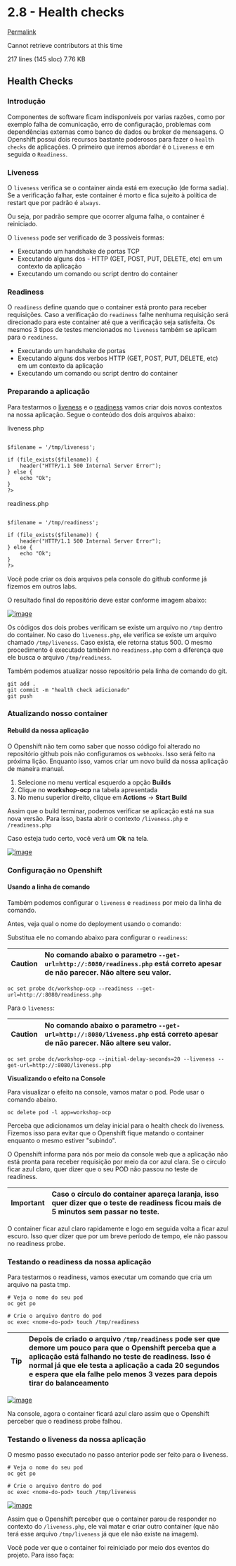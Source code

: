 # 2.8 - Health checks

[Permalink](https://github.com/redhatbsb/test-drive-openshift/blob/8ce43c5cb511571d907947f2d78a595d00910586/parte-2-openshift-4x/health-check.adoc)

Cannot retrieve contributors at this time

 217 lines \(145 sloc\) 7.76 KB

## Health Checks <a id="user-content-health-checks"></a>

### Introdução <a id="user-content-introdu&#xE7;&#xE3;o"></a>

Componentes de software ficam indisponíveis por varias razões, como por exemplo falha de comunicação, erro de configuração, problemas com dependências externas como banco de dados ou broker de mensagens. O Openshift possui dois recursos bastante poderosos para fazer o `health checks` de aplicações. O primeiro que iremos abordar é o `Liveness` e em seguida o `Readiness`.

### Liveness <a id="user-content-liveness"></a>

O `liveness` verifica se o container ainda está em execução \(de forma sadia\). Se a verificação falhar, este container é morto e fica sujeito à política de restart que por padrão é `always`.

Ou seja, por padrão sempre que ocorrer alguma falha, o container é reiniciado.

O `liveness` pode ser verificado de 3 possíveis formas:

* Executando um handshake de portas TCP
* Executando alguns dos - HTTP \(GET, POST, PUT, DELETE, etc\) em um contexto da aplicação
* Executando um comando ou script dentro do container

### Readiness <a id="user-content-readiness"></a>

O `readiness` define quando que o container está pronto para receber requisições. Caso a verificação do `readiness` falhe nenhuma requisição será direcionado para este container até que a verificação seja satisfeita. Os mesmos 3 tipos de testes mencionados no `liveness` também se aplicam para o `readiness`.

* Executando um handshake de portas
* Executando alguns dos verbos HTTP \(GET, POST, PUT, DELETE, etc\) em um contexto da aplicação
* Executando um comando ou script dentro do container

### Preparando a aplicação <a id="user-content-preparando-a-aplica&#xE7;&#xE3;o"></a>

Para testarmos o [liveness]() e o [readiness]() vamos criar dois novos contextos na nossa aplicação. Segue o conteúdo dos dois arquivos abaixo:

liveness.php

```text

$filename = '/tmp/liveness';

if (file_exists($filename)) {
    header("HTTP/1.1 500 Internal Server Error");
} else {
    echo "Ok";
}
?>
```

readiness.php

```text

$filename = '/tmp/readiness';

if (file_exists($filename)) {
    header("HTTP/1.1 500 Internal Server Error");
} else {
    echo "Ok";
}
?>
```

Você pode criar os dois arquivos pela console do github conforme já fizemos em outros labs.

O resultado final do repositório deve estar conforme imagem abaixo:

[![image](https://raw.githubusercontent.com/guaxinim/test-drive-openshift/master/gitbook/assets/selection_254.png)](https://raw.githubusercontent.com/guaxinim/test-drive-openshift/master/gitbook/assets/selection_254.png)

Os códigos dos dois probes verificam se existe um arquivo no `/tmp` dentro do container. No caso do `liveness.php`, ele verifica se existe um arquivo chamado `/tmp/liveness`. Caso exista, ele retorna status 500. O mesmo procedimento é executado também no `readiness.php` com a diferença que ele busca o arquivo `/tmp/readiness`.

Também podemos atualizar nosso repositório pela linha de comando do git.

```text
git add .
git commit -m "health check adicionado"
git push
```

### Atualizando nosso container <a id="user-content-atualizando-nosso-container"></a>

#### Rebuild da nossa aplicação <a id="user-content-rebuild-da-nossa-aplica&#xE7;&#xE3;o"></a>

O Openshift não tem como saber que nosso código foi alterado no repositório github pois não configuramos os `webhooks`. Isso será feito na próxima lição. Enquanto isso, vamos criar um novo build da nossa aplicação de maneira manual.

1. Selecione no menu vertical esquerdo a opção **Builds**
2. Clique no **workshop-ocp** na tabela apresentada
3. No menu superior direito, clique em **Actions** → **Start Build**

Assim que o build terminar, podemos verificar se aplicação está na sua nova versão. Para isso, basta abrir o contexto `/liveness.php` e `/readiness.php`

Caso esteja tudo certo, você verá um **Ok** na tela.

[![image](https://raw.githubusercontent.com/guaxinim/test-drive-openshift/master/gitbook/assets/live-read.gif)](https://raw.githubusercontent.com/guaxinim/test-drive-openshift/master/gitbook/assets/live-read.gif)

### Configuração no Openshift <a id="user-content-configura&#xE7;&#xE3;o-no-openshift"></a>

#### Usando a linha de comando <a id="user-content-usando-a-linha-de-comando"></a>

Também podemos configurar o `liveness` e `readiness` por meio da linha de comando.

Antes, veja qual o nome do deployment usando o comando:

Substitua ele no comando abaixo para configurar o `readiness`:

| Caution |  No comando abaixo o parametro `--get-url=http://:8080/readiness.php` está correto apesar de não parecer. **Não altere seu valor**. |
| :--- | :--- |


```text
oc set probe dc/workshop-ocp --readiness --get-url=http://:8080/readiness.php
```

Para o `liveness`:

| Caution |  No comando abaixo o parametro `--get-url=http://:8080/liveness.php` está correto apesar de não parecer. **Não altere seu valor**. |
| :--- | :--- |


```text
oc set probe dc/workshop-ocp --initial-delay-seconds=20 --liveness --get-url=http://:8080/liveness.php
```

**Visualizando o efeito na Console**

Para visualizar o efeito na console, vamos matar o pod. Pode usar o comando abaixo.

```text
oc delete pod -l app=workshop-ocp
```

Perceba que adicionamos um delay inicial para o health check do liveness. Fizemos isso para evitar que o Openshift fique matando o container enquanto o mesmo estiver "subindo".

O Openshift informa para nós por meio da console web que a aplicação não está pronta para receber requisição por meio da cor azul clara. Se o círculo ficar azul claro, quer dizer que o seu POD não passou no teste de readiness.

| Important |  Caso o círculo do container apareça laranja, isso quer dizer que o teste de readiness ficou mais de 5 minutos sem passar no teste. |
| :--- | :--- |


O container ficar azul claro rapidamente e logo em seguida volta a ficar azul escuro. Isso quer dizer que por um breve período de tempo, ele não passou no readiness probe.

### Testando o readiness da nossa aplicação <a id="user-content-testando-o-readiness-da-nossa-aplica&#xE7;&#xE3;o"></a>

Para testarmos o readiness, vamos executar um comando que cria um arquivo na pasta tmp.

```text
# Veja o nome do seu pod
oc get po
```

```text
# Crie o arquivo dentro do pod
oc exec <nome-do-pod> touch /tmp/readiness
```

| Tip |  Depois de criado o arquivo `/tmp/readiness` pode ser que demore um pouco para que o Openshift perceba que a aplicação está falhando no teste de readiness. Isso é normal já que ele testa a aplicação a cada 20 segundos e espera que ela falhe pelo menos 3 vezes para depois tirar do balanceamento |
| :--- | :--- |


[![image](https://raw.githubusercontent.com/guaxinim/test-drive-openshift/master/gitbook/assets/readiness-file.gif)](https://raw.githubusercontent.com/guaxinim/test-drive-openshift/master/gitbook/assets/readiness-file.gif)

Na console, agora o container ficará azul claro assim que o Openshift perceber que o readiness probe falhou.

### Testando o liveness da nossa aplicação <a id="user-content-testando-o-liveness-da-nossa-aplica&#xE7;&#xE3;o"></a>

O mesmo passo executado no passo anterior pode ser feito para o liveness.

```text
# Veja o nome do seu pod
oc get po
```

```text
# Crie o arquivo dentro do pod
oc exec <nome-do-pod> touch /tmp/liveness
```

[![image](https://raw.githubusercontent.com/guaxinim/test-drive-openshift/master/gitbook/assets/liveness-cmd2.gif)](https://raw.githubusercontent.com/guaxinim/test-drive-openshift/master/gitbook/assets/liveness-cmd2.gif)

Assim que o Openshift perceber que o container parou de responder no contexto do `/liveness.php`, ele vai matar e criar outro container \(que não terá esse arquivo `/tmp/liveness` já que ele não existe na imagem\).

Você pode ver que o container foi reiniciado por meio dos eventos do projeto. Para isso faça:


